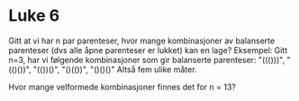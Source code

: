 # Luke 6

Gitt at vi har n par parenteser, hvor mange kombinasjoner av balanserte parenteser (dvs alle åpne parenteser er lukket) kan en lage?
Eksempel:
Gitt n=3, har vi følgende kombinasjoner som gir balanserte parenteser:
"((()))", "(()())", "(())()", "()(())", "()()()"
Altså fem ulike måter.

Hvor mange velformede kombinasjoner finnes det for n = 13?
